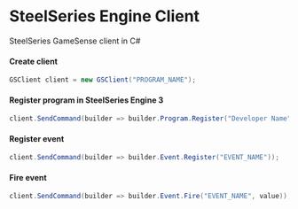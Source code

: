 # SteelSeries Engine Client

SteelSeries GameSense client in C#

#### Create client
```c#
GSClient client = new GSClient("PROGRAM_NAME");
```
#### Register program in SteelSeries Engine 3
```c#
client.SendCommand(builder => builder.Program.Register("Developer Name", "Display Name"));
```
#### Register event
```c#
client.SendCommand(builder => builder.Event.Register("EVENT_NAME"));
```
#### Fire event
```c#
client.SendCommand(builder => builder.Event.Fire("EVENT_NAME", value));
```
